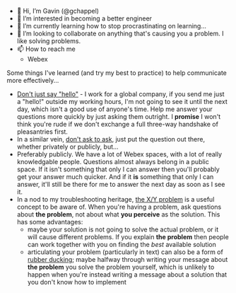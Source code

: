 - 👋 Hi, I’m Gavin (@gchappel)
- 👀 I’m interested in becoming a better engineer
- 🌱 I’m currently learning how to stop procrastinating on learning...
- 💞️ I’m looking to collaborate on anything that's causing you a problem. I like solving problems.
- 📫 How to reach me
  - Webex
 
Some things I've learned (and try my best to practice) to help communicate more effectively...

- [Don't just say "hello"](https://nohello.net/en/) - I work for a global company, if you send me just a "hello!" outside my working hours, I'm not going to see it until the next day, which isn't a good use of anyone's time. Help me answer your questions more quickly by just asking them outright. I **promise** I won't think you're rude if we don't exchange a full three-way handshake of pleasantries first.
- In a similar vein, [don't ask to ask](https://dontasktoask.com/), just put the question out there, whether privately or publicly, but...
- Preferably publicly. We have a lot of Webex spaces, with a lot of really knowledgable people. Questions almost always belong in a public space. If it isn't something that only I can answer then you'll probably get your answer much quicker. And if it **is** something that only I can answer, it'll still be there for me to answer the next day as soon as I see it.
- In a nod to my troubleshooting heritage, [the X/Y problem](https://xyproblem.info/) is a useful concept to be aware of. When you're having a problem, ask questions about **the problem**, not about what **you perceive** as the solution. This has some advantages:
  - maybe your solution is not going to solve the actual problem, or it will cause different problems. If you explain **the problem** then people can work together with you on finding the _best_ available solution
  - articulating your problem (particularly in text) can also be a form of [rubber ducking](https://rubberduckdebugging.com/); maybe halfway through writing your message about **the problem** you solve the problem yourself, which is unlikely to happen when you're instead writing a message about a solution that you don't know how to implement

<!---
gchappel/gchappel is a ✨ special ✨ repository because its `README.md` (this file) appears on your GitHub profile.
You can click the Preview link to take a look at your changes.
--->
